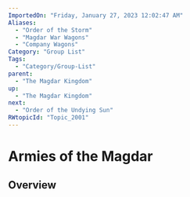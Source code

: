 ```yaml
---
ImportedOn: "Friday, January 27, 2023 12:02:47 AM"
Aliases:
  - "Order of the Storm"
  - "Magdar War Wagons"
  - "Company Wagons"
Category: "Group List"
Tags:
  - "Category/Group-List"
parent:
  - "The Magdar Kingdom"
up:
  - "The Magdar Kingdom"
next:
  - "Order of the Undying Sun"
RWtopicId: "Topic_2001"
---
```

# Armies of the Magdar
## Overview
